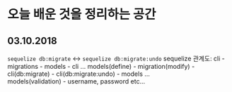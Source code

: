 오늘 배운 것을 정리하는 공간
====

## 03.10.2018
```sequelize db:migrate``` <-> ```sequelize db:migrate:undo```
sequelize 관계도: 
 cli - migrations - models - cli ...
 models(define) - migration(modify) - cli(db:migrate) - cli(db:migrate:undo) - models ...	
 models(validation) - username, password etc...
 
 